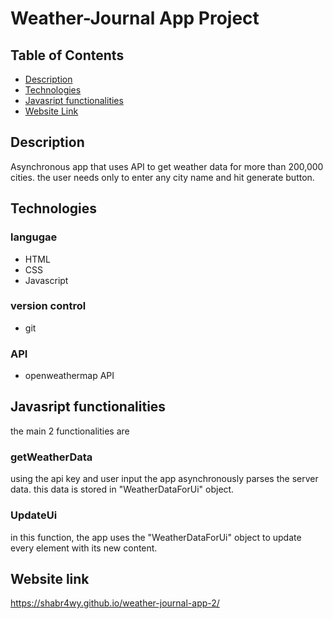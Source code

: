 # Weather-Journal App Project


## Table of Contents

* [Description](#Description)
* [Technologies](#Technologies)
* [Javasript functionalities](#Javasript-functionalities)
* [Website Link](#Website-Link)


## Description
Asynchronous app that uses API to get weather data for more than 200,000 cities. the user needs only to enter any city name and hit generate button.


## Technologies
### langugae
* HTML
* CSS
* Javascript

### version control
* git

### API
* openweathermap API


## Javasript functionalities
the main 2 functionalities are

### getWeatherData
using the api key and user input the app asynchronously parses the server data. this data is stored in "WeatherDataForUi" object.

### UpdateUi
in this function, the app uses the "WeatherDataForUi" object to update every element with its new content.


## Website link
https://shabr4wy.github.io/weather-journal-app-2/
